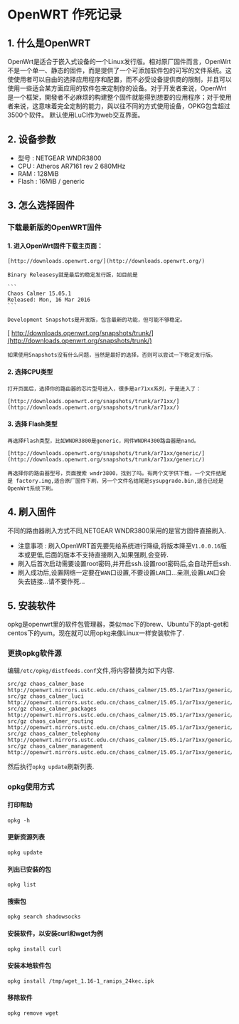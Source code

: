 # OpenWRT 作死记录
## 1. 什么是OpenWRT
OpenWrt是适合于嵌入式设备的一个Linux发行版。相对原厂固件而言，OpenWrt不是一个单一、静态的固件，而是提供了一个可添加软件包的可写的文件系统。这使使用者可以自由的选择应用程序和配置，而不必受设备提供商的限制，并且可以使用一些适合某方面应用的软件包来定制你的设备。对于开发者来说，OpenWrt是一个框架，開發者不必麻烦的构建整个固件就能得到想要的应用程序；对于使用者来说，这意味着完全定制的能力，與以往不同的方式使用设备，OPKG包含超过3500个软件。 默认使用LuCI作为web交互界面。

## 2. 设备参数
*  型号 : NETGEAR WNDR3800
*  CPU : Atheros AR7161 rev 2 680MHz
*  RAM : 128MiB
*  Flash : 16MiB / generic

## 3. 怎么选择固件

### 下载最新版的OpenWRT固件

#### 1. 进入OpenWrt固件下载主页面：

	[http://downloads.openwrt.org/](http://downloads.openwrt.org/)

	Binary Releasesy就是最后的稳定发行版，如目前是
	
	```
	Chaos Calmer 15.05.1
	Released: Mon, 16 Mar 2016
	```
	
	Development Snapshots是开发版，包含最新的功能，但可能不够稳定。
	
[	http://downloads.openwrt.org/snapshots/trunk/](http://downloads.openwrt.org/snapshots/trunk/)
	
	如果使用Snapshots没有什么问题，当然是最好的选择，否则可以尝试一下稳定发行版。
	

#### 2. 选择CPU类型

	打开页面后，选择你的路由器的芯片型号进入，很多是ar71xx系列，于是进入了：
	
	[http://downloads.openwrt.org/snapshots/trunk/ar71xx/](http://downloads.openwrt.org/snapshots/trunk/ar71xx/)

#### 3. 选择 Flash类型

	再选择Flash类型，比如WNDR3800是generic，网件WNDR4300路由器是nand。

	[http://downloads.openwrt.org/snapshots/trunk/ar71xx/generic/](http://downloads.openwrt.org/snapshots/trunk/ar71xx/generic/)

	再选择你的路由器型号，页面搜索 wndr3800，找到了吗。有两个文字供下载，一个文件结尾是 factory.img,适合原厂固件下刷，另一个文件名结尾是sysupgrade.bin,适合已经是OpenWrt系统下刷。
## 4. 刷入固件

不同的路由器刷入方式不同,NETGEAR WNDR3800采用的是官方固件直接刷入.

* 注意事项 : 刷入OpenWRT首先要先给系统进行降级,将版本降至`V1.0.0.16`版本或更低,后面的版本不支持直接刷入,如果强刷,会变砖.
* 刷入后首次启动需要设置root密码,并开启ssh.设置root密码后,会自动开启ssh.
* 刷入成功后,设置网络一定要在`WAN`口设置,不要设置`LAN`口...亲测,设置`LAN`口会失去链接...请不要作死...

## 5. 安装软件

opkg是openwrt里的软件包管理器，类似mac下的brew、Ubuntu下的apt-get和centos下的yum。现在就可以用opkg来像Linux一样安装软件了.

### 更换opkg软件源

编辑`/etc/opkg/distfeeds.conf`文件,将内容替换为如下内容.

```
src/gz chaos_calmer_base http://openwrt.mirrors.ustc.edu.cn/chaos_calmer/15.05.1/ar71xx/generic/packages/base
src/gz chaos_calmer_luci http://openwrt.mirrors.ustc.edu.cn/chaos_calmer/15.05.1/ar71xx/generic/packages/luci
src/gz chaos_calmer_packages http://openwrt.mirrors.ustc.edu.cn/chaos_calmer/15.05.1/ar71xx/generic/packages/packages
src/gz chaos_calmer_routing http://openwrt.mirrors.ustc.edu.cn/chaos_calmer/15.05.1/ar71xx/generic/packages/routing
src/gz chaos_calmer_telephony http://openwrt.mirrors.ustc.edu.cn/chaos_calmer/15.05.1/ar71xx/generic/packages/telephony
src/gz chaos_calmer_management http://openwrt.mirrors.ustc.edu.cn/chaos_calmer/15.05.1/ar71xx/generic/packages/management
```

然后执行`opkg update`刷新列表.

### opkg使用方式

#### 打印帮助

```
opkg -h
```

#### 更新资源列表

```
opkg update
```

#### 列出已安装的包

```
opkg list
```

#### 搜索包

```
opkg search shadowsocks
```

#### 安装软件，以安装curl和wget为例

```
opkg install curl
```
#### 安装本地软件包

```
opkg install /tmp/wget_1.16-1_ramips_24kec.ipk 
```

#### 移除软件

```
opkg remove wget
```


